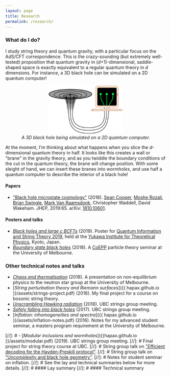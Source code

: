 ```yaml
---
layout: page
title: Research
permalink: /research/
---
```


### What do I do?

I study string theory and quantum gravity, with a particular focus
on the AdS/CFT correspondence.
This is the crazy-sounding (but extremely well-tested) proposition that
quantum gravity in (*d*+1)-dimensional, saddle-shaped space is exactly
equivalent to a regular quantum theory in *d* dimensions.
For instance, a 3D black hole can be simulated on a 2D quantum computer!

<figure>
    <div style="text-align:center"><img src ="/images/er=epr.png"
    width="55%" />
		    <figcaption><i>A 3D black hole being simulated on a 2D quantum
    computer.</i></figcaption>
	</div>
	</figure>

At the moment, I'm thinking about what happens when you slice the
*d*-dimensional quantum theory in half.
It looks like this creates a wall or "brane" in the gravity theory,
and as you twiddle the boundary conditions of the cut in the quantum
theory, the brane will change position.
With some sleight of hand, we can insert these branes into *wormholes*, and use
half a quantum computer to describe the interior of a black hole!

#### Papers

- ["Black hole microstate cosmology"](https://link.springer.com/article/10.1007/JHEP07(2019)065)
  (2018). [Sean Cooper](https://seancooper.info/),
  [Moshe Rozali](https://www.phas.ubc.ca/~rozali/),
  [Brian Swingle](https://sites.google.com/site/physicsmonkey/),
  [Mark Van Raamsdonk](https://www.phas.ubc.ca/~mav/vanraamsdonk.html),
  Christopher Waddell, David Wakeham. JHEP, 2019:65. arXiv: [1810.10601](https://arxiv.org/abs/1810.10601).

#### Posters and talks

- [*Black holes and large c BCFTs*](assets/bcft2-poster.pdf) (2019). Poster for
  [Quantum Information and String Theory 2019](https://www2.yukawa.kyoto-u.ac.jp/~qist2019/index.php),
  held at the [Yukawa Institute for Theoretical Physics](https://www.kyoto-u.ac.jp/en/research/fields/research-institutes/yukawa-institute-for-theoretical-physics-yitp.html), Kyoto, Japan.
- [*Boundary state black holes*](assets/melb-18-slides-short.pdf)
  (2018). A [CoEPP](http://www.coepp.org.au/) particle theory seminar
  at the University of Melbourne.

### Other technical notes and talks
- [*Chaos and thermalisation*](assets/chaos.pdf) (2018). A presentation
  on non-equilibrium physics to the neutron star group at the University of Melbourne.
- [*String perturbation theory and Riemann surfaces*]({{
hapax.github.io }}/assets/strings-project.pdf) (2018). My final project
for a course on bosonic string theory.
- [*Unscrambling Hawking radiation*](assets/kitaev-yoshida.md)
  (2018). UBC strings group meeting.
- [*Safely falling into black holes*](assets/uncomplexity.md)
  (2017). UBC strings group meeting.
- [*Inflation: inhomogeneities and spectra*]({{ hapax.github.io
  }}/assets/inflation-notes.pdf) (2016). Notes for my advanced student
  seminar, a masters program requirement at the University of Melbourne.

[//]: # - [*Modular inclusions and wormholes*]({{hapax.github.io }}/assets/modular.pdf) (2019). UBC strings group meeting.
[//]: # Final project for string theory course at UBC.
[//]: # String group talk on ["Efficient decoding for the Hayden-Preskill protocol"](https://arxiv.org/abs/1710.03363).
[//]: # String group talk on ["Uncomplexity and black hole geometry"](https://arxiv.org/abs/1711.03125).
[//]: # Notes for student seminar on inflation.
[//]: # See the lay and technical summaries below for more details.
[//]: # #### Lay summary
[//]: # #### Technical summary
